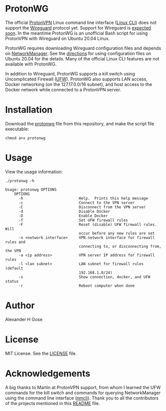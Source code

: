 # ProtonWG

The official [ProtonVPN](https://protonvpn.com/) Linux command line interface ([Linux CLI](https://protonvpn.com/support/linux-vpn-tool/)) does not support the [Wireguard](https://www.wireguard.com/) protocol yet.  Support for Wireguard is [expected soon](https://github.com/ProtonVPN/linux-cli/issues/64#issuecomment-1058224569). In the meantime ProtonWG is an unofficial Bash script for using ProtonVPN with Wireguard on Ubuntu 20.04 Linux.

ProtonWG requires downloading Wireguard configuration files and depends on [NetworkManager](https://networkmanager.dev/).  See the [directions](https://protonvpn.com/support/wireguard-configurations/) for using configuration files on Ubuntu 20.04 for the details.  Many of the official Linux CLI features are not available with ProtonWG.

In addition to Wireguard, ProtonWG supports a kill switch using Uncomplicated Firewall ([UFW](https://launchpad.net/ufw)).  ProtonWG also supports LAN access, Docker networking (on the 127.17.0.0/16 subnet), and host access to the Docker network while connected to a ProtonVPN server.

# Installation

Download the [protonwg](protonwg) file from this repository, and make the script file executable:

```
chmod a+x protonwg
```

# Usage

View the usage information:

```
./protonwg -h
```

```console
Usage: protonwg OPTIONS
    OPTIONS
      -h                         Help.  Prints this help message
      -c                         Connect to the VPN server
      -C                         Disconnect from the VPN server
      -d                         Disable Docker
      -D                         Enable Docker
      -f                         Set UFW firewall rules
      -F                         Reset (disable) UFW firewall rules.  Will
                                 occur before any new rules are set
      -n <network interface>     VPN network interface for firewall rules and
                                 connecting to, or disconnecting from, the VPN
      -a <ip address>            VPN server IP address for firewall rules
      -l <lan subnet>            LAN subnet for firewall rules (default 
                                 192.168.1.0/24)
      -s                         Show connection, docker, and UFW status
      -r                         Reboot computer when done
```

# Author

Alexander H Gose

# License

MIT License.  See the [LICENSE](LICENSE) file.

# Acknowledgements

A big thanks to Martin at ProtonVPN support, from whom I learned the UFW commands for the kill switch and commands for querying NetworkManager using the command line interface ([nmcli](https://networkmanager.dev/docs/api/latest/nmcli.html)).  Thank you to all the contributors of the projects mentioned in this [README](README.md) file.
